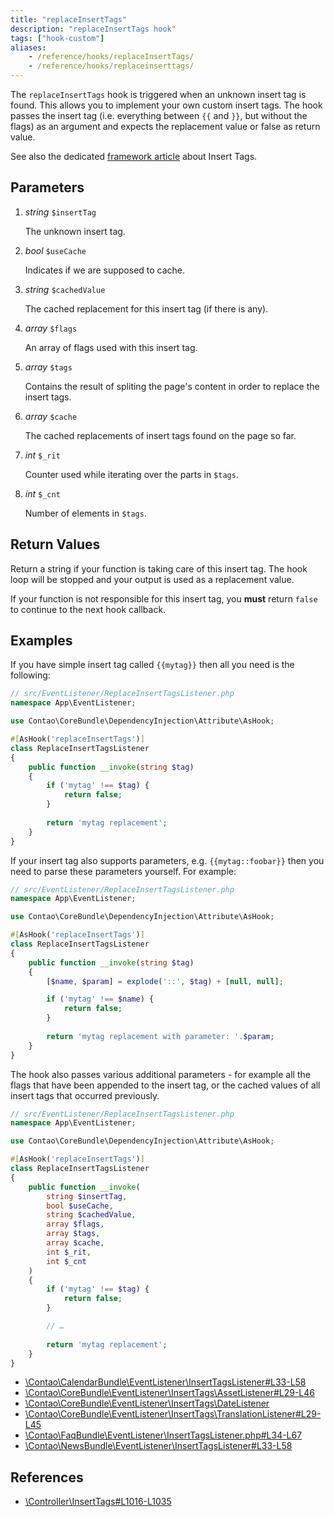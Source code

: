 ```yaml
---
title: "replaceInsertTags"
description: "replaceInsertTags hook"
tags: ["hook-custom"]
aliases:
    - /reference/hooks/replaceInsertTags/
    - /reference/hooks/replaceinserttags/
---
```



The `replaceInsertTags` hook is triggered when an unknown insert tag is found. This allows you to implement your own
custom insert tags. The hook passes the insert tag (i.e. everything between `{{` and `}}`, but without the flags) as an 
argument and expects the replacement value or false as return value.

See also the dedicated [framework article][FrameworkInsertTags] about Insert Tags.


## Parameters

1. *string* `$insertTag`

    The unknown insert tag.

2. *bool* `$useCache`

    Indicates if we are supposed to cache.

3. *string* `$cachedValue`

    The cached replacement for this insert tag (if there is any).

4. *array* `$flags`

    An array of flags used with this insert tag.

5. *array* `$tags`

    Contains the result of spliting the page's content in order to replace the insert tags.

6. *array* `$cache`

    The cached replacements of insert tags found on the page so far.

7. *int* `$_rit`

    Counter used while iterating over the parts in `$tags`.

8. *int* `$_cnt`

    Number of elements in `$tags`.


## Return Values

Return a string if your function is taking care of this insert tag. The hook loop
will be stopped and your output is used as a replacement value.

If your function is not responsible for this insert tag, you **must** return
`false` to continue to the next hook callback.


## Examples

If you have simple insert tag called `{{mytag}}` then all you need is the following:

```php
// src/EventListener/ReplaceInsertTagsListener.php
namespace App\EventListener;

use Contao\CoreBundle\DependencyInjection\Attribute\AsHook;

#[AsHook('replaceInsertTags')]
class ReplaceInsertTagsListener
{
    public function __invoke(string $tag)
    {
        if ('mytag' !== $tag) {
            return false;
        }
        
        return 'mytag replacement';
    }
}
```

If your insert tag also supports parameters, e.g. `{{mytag::foobar}}` then you need to parse these parameters yourself.
For example:

```php
// src/EventListener/ReplaceInsertTagsListener.php
namespace App\EventListener;

use Contao\CoreBundle\DependencyInjection\Attribute\AsHook;

#[AsHook('replaceInsertTags')]
class ReplaceInsertTagsListener
{
    public function __invoke(string $tag)
    {
        [$name, $param] = explode('::', $tag) + [null, null];

        if ('mytag' !== $name) {
            return false;
        }
        
        return 'mytag replacement with parameter: '.$param;
    }
}
```

The hook also passes various additional parameters - for example all the flags that have been appended to the insert
tag, or the cached values of all insert tags that occurred previously.

```php
// src/EventListener/ReplaceInsertTagsListener.php
namespace App\EventListener;

use Contao\CoreBundle\DependencyInjection\Attribute\AsHook;

#[AsHook('replaceInsertTags')]
class ReplaceInsertTagsListener
{
    public function __invoke(
        string $insertTag,
        bool $useCache,
        string $cachedValue,
        array $flags,
        array $tags,
        array $cache,
        int $_rit,
        int $_cnt
    )
    {
        if ('mytag' !== $tag) {
            return false;
        }

        // …
        
        return 'mytag replacement';
    }
}
```

* [\Contao\CalendarBundle\EventListener\InsertTagsListener#L33-L58](https://github.com/contao/contao/blob/4.7.6/calendar-bundle/src/EventListener/InsertTagsListener.php#L33-L58)
* [\Contao\CoreBundle\EventListener\InsertTags\AssetListener#L29-L46](https://github.com/contao/contao/blob/4.7.6/core-bundle/src/EventListener/InsertTags/AssetListener.php#L29-L46)
* [\Contao\CoreBundle\EventListener\InsertTags\DateListener](https://github.com/contao/contao/blob/4.11.2/core-bundle/src/EventListener/InsertTags/DateListener.php)
* [\Contao\CoreBundle\EventListener\InsertTags\TranslationListener#L29-L45](https://github.com/contao/contao/blob/4.7.6/core-bundle/src/EventListener/InsertTags/TranslationListener.php#L29-L45)
* [\Contao\FaqBundle\EventListener\InsertTagsListener.php#L34-L67](https://github.com/contao/contao/blob/4.7.6/faq-bundle/src/EventListener/InsertTagsListener.php#L34-L67)
* [\Contao\NewsBundle\EventListener\InsertTagsListener#L33-L58](https://github.com/contao/contao/blob/4.7.6/news-bundle/src/EventListener/InsertTagsListener.php#L33-L58)


## References

* [\Controller\InsertTags#L1016-L1035](https://github.com/contao/contao/blob/4.7.6/core-bundle/src/Resources/contao/library/Contao/InsertTags.php#L1016-L1035)

[FrameworkInsertTags]: /framework/insert-tags/
